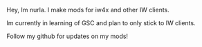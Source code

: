 Hey, Im nurla. I make mods for iw4x and other IW clients.

Im currently in learning of GSC and plan to only stick to IW clients.


Follow my github for updates on my mods!
